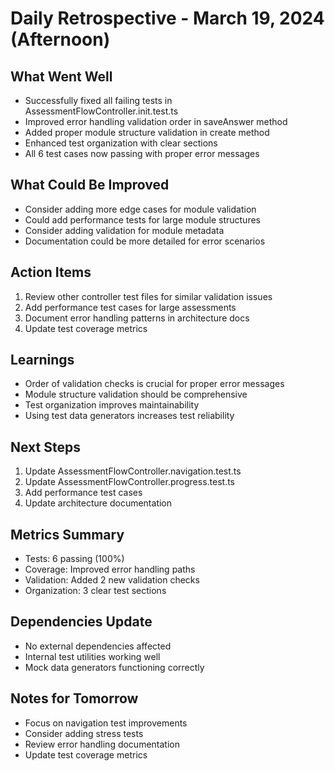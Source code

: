 # Daily Retrospective - March 19, 2024 (Afternoon)

## What Went Well
- Successfully fixed all failing tests in AssessmentFlowController.init.test.ts
- Improved error handling validation order in saveAnswer method
- Added proper module structure validation in create method
- Enhanced test organization with clear sections
- All 6 test cases now passing with proper error messages

## What Could Be Improved
- Consider adding more edge cases for module validation
- Could add performance tests for large module structures
- Consider adding validation for module metadata
- Documentation could be more detailed for error scenarios

## Action Items
1. Review other controller test files for similar validation issues
2. Add performance test cases for large assessments
3. Document error handling patterns in architecture docs
4. Update test coverage metrics

## Learnings
- Order of validation checks is crucial for proper error messages
- Module structure validation should be comprehensive
- Test organization improves maintainability
- Using test data generators increases test reliability

## Next Steps
1. Update AssessmentFlowController.navigation.test.ts
2. Update AssessmentFlowController.progress.test.ts
3. Add performance test cases
4. Update architecture documentation

## Metrics Summary
- Tests: 6 passing (100%)
- Coverage: Improved error handling paths
- Validation: Added 2 new validation checks
- Organization: 3 clear test sections

## Dependencies Update
- No external dependencies affected
- Internal test utilities working well
- Mock data generators functioning correctly

## Notes for Tomorrow
- Focus on navigation test improvements
- Consider adding stress tests
- Review error handling documentation
- Update test coverage metrics 